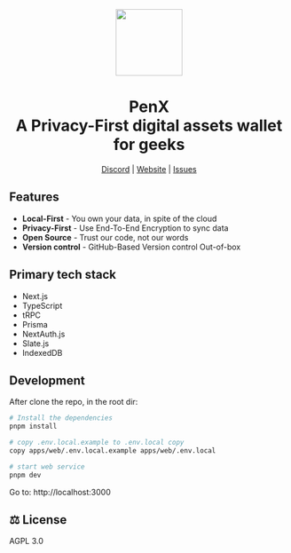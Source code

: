 <div align="center">

<a href="https://www.penx.io" alt="PenX Logo">
    <img src="https://www.penx.io/images/logo-512.png" height="120"/></a>

<h1 style="border-bottom: none">
    <b>PenX</b><br />
     A Privacy-First digital assets wallet for geeks
    <br>
</h1>

[Discord](https://discord.gg/nyVpH9njDu) | [Website](https://www.penx.io/) | [Issues](https://github.com/penxio/penx/issues)

</div>

## Features

- **Local-First** - You own your data, in spite of the cloud
- **Privacy-First** - Use End-To-End Encryption to sync data
- **Open Source** - Trust our code, not our words
- **Version control** - GitHub-Based Version control Out-of-box

## Primary tech stack

- Next.js
- TypeScript
- tRPC
- Prisma
- NextAuth.js
- Slate.js
- IndexedDB

## Development

After clone the repo, in the root dir:

```bash
# Install the dependencies
pnpm install

# copy .env.local.example to .env.local copy
copy apps/web/.env.local.example apps/web/.env.local

# start web service
pnpm dev
```

Go to: http://localhost:3000

## ⚖️ License

AGPL 3.0
